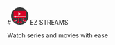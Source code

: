 #<img src="https://raw.githubusercontent.com/P1-Ro/EZ-streams/master/resources/icon.png" width="40px">  EZ STREAMS

Watch series and movies with ease